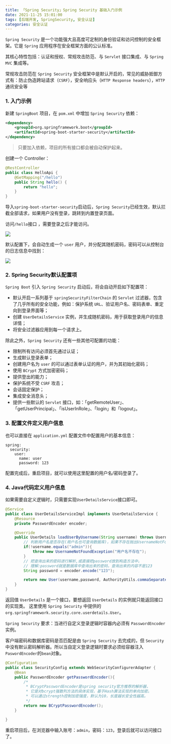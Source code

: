 ```yaml
---
title: 「Spring Security」Spring Security 基础入门示例
date: 2021-11-25 15:01:00
tags: [后端开发, SpringSecurity, 安全认证]
categories: 安全认证
---
```


`Spring Security` 是一个功能强大且高度可定制的身份验证和访问控制的安全框架。它是 `Spring` 应用程序在安全框架方面的公认标准。

其核心特性包括：认证和授权、常规攻击防范、与 `Servlet` 接口集成、与 `Spring MVC` 集成等。

常规攻击防范在 `Spring Security` 安全框架中是默认开启的，常见的威胁抵御方式有：防止伪造跨站请求（`CSRF`），安全响应头（`HTTP Response headers`），`HTTP`通讯安全等<!-- more -->

### 1. 入门示例
新建 `SpringBoot` 项目，在 `pom.xml` 中增加 `Spring Security` 依赖：
``` xml
<dependency>
    <groupId>org.springframework.boot</groupId>
    <artifactId>spring-boot-starter-security</artifactId>
</dependency>
```

> 只要加入依赖，项目的所有接口都会被自动保护起来。

创建一个 Controller：
``` java
@RestController
public class HelloApi {
    @GetMapping("/hello")
    public String hello() {
        return "hello";
    }
}
```
导入`spring-boot-starter-security`启动后，`Spring Security`已经生效，默认拦截全部请求，如果用户没有登录，跳转到内置登录页面。

访问`/hello`接口 ，需要登录之后才能访问。

![](up-44bc65394ab67d8d0445bc7a0dc9913df6a.webp)

默认配置下，会自动生成一个 `user` 用户，并分配其随机密码，密码可以从控制台的日志信息中找到：

![](up-2a23b6505fa1faae06a8f1f25f910f979b7.webp)


### 2. Spring Security默认配置项
`Spring Boot` 引入 `Spring Security` 启动后，将会自动开启如下配置项：
- 默认开启一系列基于 `springSecurityFilterChain` 的 `Servlet` 过滤器，包含了几乎所有的安全功能，例如：保护系统 `URL`、验证用户名、密码表单、重定向到登录界面等；
- 创建 `UserDetailsService` 实例，并生成随机密码，用于获取登录用户的信息详情；
- 将安全过滤器应用到每一个请求上。

除此之外，`Spring Security` 还有一些其他可配置的功能：
- 限制所有访问必须首先通过认证；
- 生成默认登录表单；
- 创建用户名为 `user` 的可以通过表单认证的用户，并为其初始化密码；
- 使用 `BCrypt` 方式加密密码；
- 提供登出的能力；
- 保护系统不受 `CSRF` 攻击；
- 会话固定保护；
- 集成安全消息头；
- 提供一些默认的 `Servlet` 接口，如：「getRemoteUser」、「getUserPrincipal」、「isUserInRole」、「login」和「logout」。


### 3. 配置文件定义用户信息
也可以直接在 `application.yml` 配置文件中配置用户的基本信息：
``` ymal
spring:
  security:
    user:
      name: user
      password: 123
```
配置完成后，重启项目，就可以使用这里配置的用户名/密码登录了。


### 4. Java代码定义用户信息
如果需要自定义逻辑时，只需要实现`UserDetailsService`接口即可。
``` java
@Service
public class UserDetailsServiceImpl implements UserDetailsService {
    @Resource
    private PasswordEncoder encoder;

    @Override
    public UserDetails loadUserByUsername(String username) throws UsernameNotFoundException {
        // 判断用户名是否存在(用户名也可查询数据库)，如果不存在抛出UsernameNotFoundException
        if(!username.equals("admin")){
            throw new UsernameNotFoundException("用户名不存在");
        }
        // 把查询出来的密码进行解析,或直接把password放到构造方法中。
        // 理解:password就是数据库中查询出来的密码，查询出来的内容不是123
        String password = encoder.encode("123");

        return new User(username,password, AuthorityUtils.commaSeparatedStringToAuthorityList("admin"));
    }
}
```
返回值 `UserDetails` 是一个接口，要想返回 `UserDetails` 的实例就只能返回接口的实现类。
这里使用 `Spring Security` 中提供的 `org.springframework.security.core.userdetails.User`。

`Spring Security` 要求：当进行自定义登录逻辑时容器内必须有 `PasswordEncoder` 实例。

客户端密码和数据库密码是否匹配是由 `Spring Security` 去完成的，但 `Security` 中没有默认密码解析器。所以当自定义登录逻辑时要求必须给容器注入`PaswordEncoder`的`bean`对象。
``` java
@Configuration
public class SecurityConfig extends WebSecurityConfigurerAdapter {
    @Bean
    public PasswordEncoder getPasswordEncoder(){
        /*
         * BCryptPasswordEncoder是spring security官方推荐的解析器，
         * 它是对bcrypt强散列方法的具体实现，基于Hash算法实现的单向加密。
         * 可以通过strength控制加密强度，默认为10，长度越长安全性越高。
         */
        return new BCryptPasswordEncoder();
    }

}
```
重启项目后，在浏览器中输入账号：`admin`，密码：`123`，登录后就可以访问接口了。
